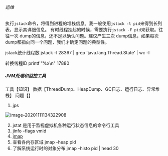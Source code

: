 ###### 运维

执行`jstack`命令，将得到进程的堆栈信息。我一般使用`jstack -l pid`来得到长列表，显示其详细信息。
有时线程挂起的时候，需要执行`jstack -F pid`来获取。往往一次 dump的信息，还不足以确认问题。建议产生三次 dump信息，如果每次 dump都指向同一个问题，我们才确定问题的典型性。

jstack统计线程数 jstack -l 28367 | grep 'java.lang.Thread.State' | wc -l

转换线程ID printf "%x\n" 17880  

##### JVM处理和监控工具

工具【知识】 数据【ThreadDump、HeapDump、GC日志、运行日志、异常堆栈】  问题【】

1. jps

![image-20201111134322908](https://gitee.com/workerbo/gallery/raw/master/2020/image-20201111134322908.png)

2. jstat  是用于监视虚拟机各种运行状态信息的命令行工具
3. jinfo -flags vmid
4. [jmap](https://www.jianshu.com/p/3275bb8c8819)  
5. 查看各内存区域  jmap -heap pid
6. 了解系统运行时的对象分布  jmap -histo pid | head 30

